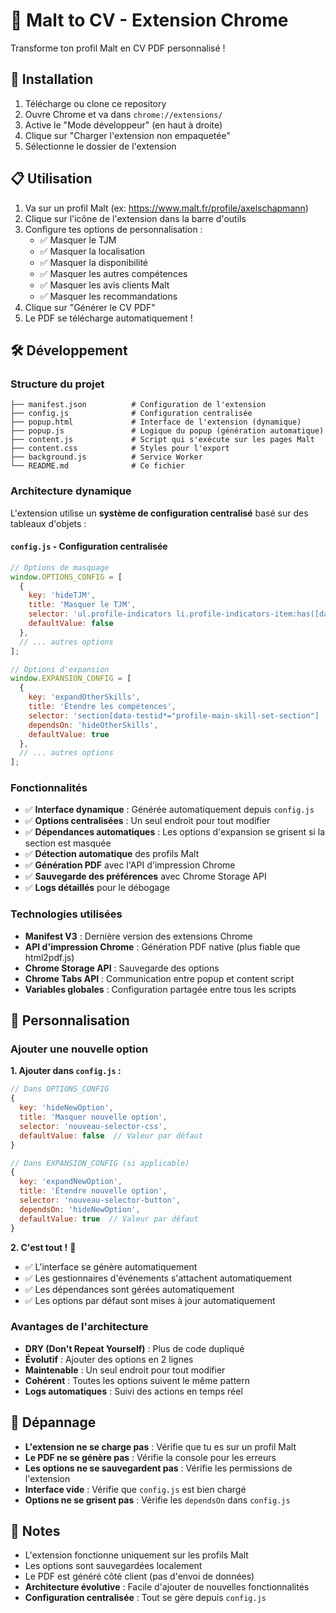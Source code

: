 # 🎯 Malt to CV - Extension Chrome

Transforme ton profil Malt en CV PDF personnalisé !

## 🚀 Installation

1. Télécharge ou clone ce repository
2. Ouvre Chrome et va dans `chrome://extensions/`
3. Active le "Mode développeur" (en haut à droite)
4. Clique sur "Charger l'extension non empaquetée"
5. Sélectionne le dossier de l'extension

## 📋 Utilisation

1. Va sur un profil Malt (ex: https://www.malt.fr/profile/axelschapmann)
2. Clique sur l'icône de l'extension dans la barre d'outils
3. Configure tes options de personnalisation :
   - ✅ Masquer le TJM
   - ✅ Masquer la localisation
   - ✅ Masquer la disponibilité
   - ✅ Masquer les autres compétences
   - ✅ Masquer les avis clients Malt
   - ✅ Masquer les recommandations
4. Clique sur "Générer le CV PDF"
5. Le PDF se télécharge automatiquement !

## 🛠️ Développement

### Structure du projet

```
├── manifest.json          # Configuration de l'extension
├── config.js              # Configuration centralisée
├── popup.html             # Interface de l'extension (dynamique)
├── popup.js               # Logique du popup (génération automatique)
├── content.js             # Script qui s'exécute sur les pages Malt
├── content.css            # Styles pour l'export
├── background.js          # Service Worker
└── README.md              # Ce fichier
```

### Architecture dynamique

L'extension utilise un **système de configuration centralisé** basé sur des tableaux d'objets :

#### **`config.js` - Configuration centralisée**
```javascript
// Options de masquage
window.OPTIONS_CONFIG = [
  {
    key: 'hideTJM',
    title: 'Masquer le TJM',
    selector: 'ul.profile-indicators li.profile-indicators-item:has([data-testid*="profile-price"])',
    defaultValue: false
  },
  // ... autres options
];

// Options d'expansion
window.EXPANSION_CONFIG = [
  {
    key: 'expandOtherSkills',
    title: 'Étendre les compétences',
    selector: 'section[data-testid*="profile-main-skill-set-section"] .profile-show-more-or-less button',
    dependsOn: 'hideOtherSkills',
    defaultValue: true
  },
  // ... autres options
];
```

### Fonctionnalités

- ✅ **Interface dynamique** : Générée automatiquement depuis `config.js`
- ✅ **Options centralisées** : Un seul endroit pour tout modifier
- ✅ **Dépendances automatiques** : Les options d'expansion se grisent si la section est masquée
- ✅ **Détection automatique** des profils Malt
- ✅ **Génération PDF** avec l'API d'impression Chrome
- ✅ **Sauvegarde des préférences** avec Chrome Storage API
- ✅ **Logs détaillés** pour le débogage

### Technologies utilisées

- **Manifest V3** : Dernière version des extensions Chrome
- **API d'impression Chrome** : Génération PDF native (plus fiable que html2pdf.js)
- **Chrome Storage API** : Sauvegarde des options
- **Chrome Tabs API** : Communication entre popup et content script
- **Variables globales** : Configuration partagée entre tous les scripts

## 🔧 Personnalisation

### Ajouter une nouvelle option

**1. Ajouter dans `config.js` :**
```javascript
// Dans OPTIONS_CONFIG
{
  key: 'hideNewOption',
  title: 'Masquer nouvelle option',
  selector: 'nouveau-selector-css',
  defaultValue: false  // Valeur par défaut
}

// Dans EXPANSION_CONFIG (si applicable)
{
  key: 'expandNewOption',
  title: 'Étendre nouvelle option',
  selector: 'nouveau-selector-button',
  dependsOn: 'hideNewOption',
  defaultValue: true  // Valeur par défaut
}
```

**2. C'est tout !** 🎉
- ✅ L'interface se génère automatiquement
- ✅ Les gestionnaires d'événements s'attachent automatiquement
- ✅ Les dépendances sont gérées automatiquement
- ✅ Les options par défaut sont mises à jour automatiquement

### Avantages de l'architecture

- **DRY (Don't Repeat Yourself)** : Plus de code dupliqué
- **Évolutif** : Ajouter des options en 2 lignes
- **Maintenable** : Un seul endroit pour tout modifier
- **Cohérent** : Toutes les options suivent le même pattern
- **Logs automatiques** : Suivi des actions en temps réel

## 🐛 Dépannage

- **L'extension ne se charge pas** : Vérifie que tu es sur un profil Malt
- **Le PDF ne se génère pas** : Vérifie la console pour les erreurs
- **Les options ne se sauvegardent pas** : Vérifie les permissions de l'extension
- **Interface vide** : Vérifie que `config.js` est bien chargé
- **Options ne se grisent pas** : Vérifie les `dependsOn` dans `config.js`

## 📝 Notes

- L'extension fonctionne uniquement sur les profils Malt
- Les options sont sauvegardées localement
- Le PDF est généré côté client (pas d'envoi de données)
- **Architecture évolutive** : Facile d'ajouter de nouvelles fonctionnalités
- **Configuration centralisée** : Tout se gère depuis `config.js`
